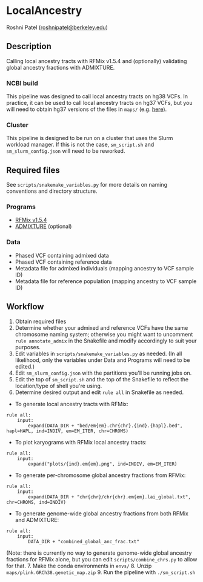 # LocalAncestry
Roshni Patel (roshnipatel@berkeley.edu)

## Description
Calling local ancestry tracts with RFMix v1.5.4 and (optionally) validating global ancestry fractions with ADMIXTURE.

### NCBI build
This pipeline was designed to call local ancestry tracts on hg38 VCFs. In practice, it can be used to call local ancestry tracts on hg37 VCFs, but you will need to obtain hg37 versions of the files in `maps/` (e.g. [here](https://github.com/armartin/ancestry_pipeline)).

### Cluster
This pipeline is designed to be run on a cluster that uses the Slurm workload manager. If this is not the case, `sm_script.sh` and `sm_slurm_config.json` will need to be reworked.

## Required files
See `scripts/snakemake_variables.py` for more details on naming conventions and directory structure.
### Programs
* [RFMix v1.5.4](https://sites.google.com/site/rfmixlocalancestryinference/)
* [ADMIXTURE](http://software.genetics.ucla.edu/admixture/) (optional)
### Data
* Phased VCF containing admixed data
* Phased VCF containing reference data
* Metadata file for admixed individuals (mapping ancestry to VCF sample ID)
* Metadata file for reference population (mapping ancestry to VCF sample ID)

## Workflow
1. Obtain required files
2. Determine whether your admixed and reference VCFs have the same chromosome naming system; otherwise you might want to uncomment `rule annotate_admix` in the Snakefile and modify accordingly to suit your purposes.
3. Edit variables in `scripts/snakemake_variables.py` as needed. (In all likelihood, only the variables under Data and Programs will need to be edited.)
4. Edit `sm_slurm_config.json` with the partitions you'll be running jobs on.
5. Edit the top of `sm_script.sh` and the top of the Snakefile to reflect the location/type of shell you're using.
6. Determine desired output and edit `rule all` in Snakefile as needed.
  * To generate local ancestry tracts with RFMix:
  ```
  rule all:
      input:
          expand(DATA_DIR + "bed/em{em}.chr{chr}.{ind}.{hapl}.bed", hapl=HAPL, ind=INDIV, em=EM_ITER, chr=CHROMS)
  ```
  * To plot karyograms with RFMix local ancestry tracts:
  ```
  rule all:
      input:
          expand("plots/{ind}.em{em}.png", ind=INDIV, em=EM_ITER)
  ```
  * To generate per-chromosome global ancestry fractions from RFMix:
  ```
  rule all:
      input:
          expand(DATA_DIR + "chr{chr}/chr{chr}.em{em}.lai_global.txt", chr=CHROMS, ind=INDIV)
  ```
  * To generate genome-wide global ancestry fractions from both RFMix and ADMIXTURE:
  ```
  rule all:
      input:
          DATA_DIR + "combined_global_anc_frac.txt"
  ```
  (Note: there is currently no way to generate genome-wide global ancestry fractions for RFMix alone, but you can edit `scripts/combine_chrs.py` to allow for that.
7. Make the conda environments in `envs/`
8. Unzip `maps/plink.GRCh38.genetic_map.zip`
9. Run the pipeline with `./sm_script.sh`
